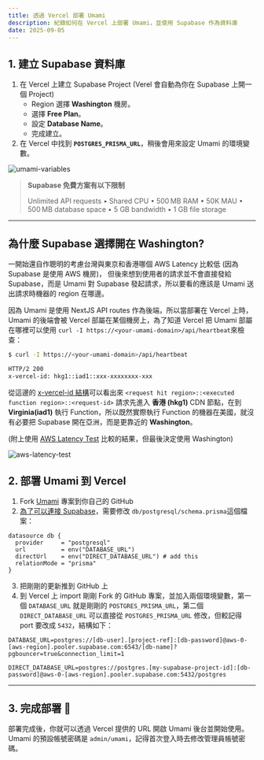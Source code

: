 ```yaml
---
title: 透過 Vercel 部署 Umami
description: 紀錄如何在 Vercel 上部署 Umami，並使用 Supabase 作為資料庫
date: 2025-09-05
---
```


## 1. 建立 Supabase 資料庫

1. 在 Vercel 上建立 Supabase Project (Verel 會自動為你在 Supabase 上開一個 Project)
   * Region 選擇 **Washington** 機房。
   * 選擇 **Free Plan**。
   * 設定 **Database Name**。
   * 完成建立。
1. 在 Vercel 中找到 **`POSTGRES_PRISMA_URL`**，稍後會用來設定 Umami 的環境變數。

![umami-variables](/2025/deploy-umami-with-vercel/umami-variables.webp)


> **Supabase 免費方案有以下限制**
>
> Unlimited API requests • Shared CPU • 500 MB RAM • 50K MAU • 500 MB database space • 5 GB bandwidth • 1 GB file storage
---

## 為什麼 Supabase 選擇開在 Washington?

一開始還自作聰明的考慮台灣與東京和香港哪個 AWS Latency 比較低 (因為 Supabase 是使用 AWS 機房)， 但後來想到使用者的請求並不會直接發給 Supabase，而是 Umami 對 Supabase 發起請求，所以要看的應該是 Umami 送出請求時機器的 region 在哪邊。

因為 Umami 是使用 NextJS API routes 作為後端，所以當部署在 Vercel 上時，Umami 的後端會被 Vercel 部屬在某個機房上，為了知道 Vercel 把 Umami 部屬在哪裡可以使用 `curl -I https://<your-umami-domain>/api/heartbeat`來檢查：
```bash
$ curl -I https://<your-umami-domain>/api/heartbeat

HTTP/2 200
x-vercel-id: hkg1::iad1::xxx-xxxxxxxx-xxx
```
從這邊的 [x-vercel-id 結構](https://vercel.com/docs/headers/response-headers#x-vercel-id)可以看出來
`<request hit region>::<executed function region>::<request-id>`
請求先進入 **香港 (hkg1)**  CDN 節點，在到 **Virginia(iad1)** 執行 Function，所以既然實際執行 Function 的機器在美國，就沒有必要把 Supabase 開在亞洲，而是更靠近的 **Washington**。

(附上使用 [AWS Latency Test](https://awsspeedtest.com/latency) 比較的結果，但最後決定使用 Washington)

![aws-latency-test](/2025/deploy-umami-with-vercel/aws-latency-test.webp)



## 2. 部署 Umami 到 Vercel

1. Fork [Umami](https://github.com/umami-software/umami) 專案到你自己的 GitHub
2. [為了可以連接 Supabase](https://umami.is/docs/guides/running-on-supabase)，需要修改 `db/postgresql/schema.prisma`這個檔案：
```prisma
datasource db {
  provider     = "postgresql"
  url          = env("DATABASE_URL")
  directUrl    = env("DIRECT_DATABASE_URL") # add this
  relationMode = "prisma"
}
```
3. 把剛剛的更新推到 GitHub 上
4. 到 Vercel 上 import 剛剛 Fork 的 GitHub 專案，並加入兩個環境變數，第一個 `DATABASE_URL` 就是剛剛的 `POSTGRES_PRISMA_URL`，第二個 `DIRECT_DATABASE_URL` 可以直接從 `POSTGRES_PRISMA_URL` 修改，但較記得 port 要改成 `5432`，結構如下：
```
DATABASE_URL=postgres://[db-user].[project-ref]:[db-password]@aws-0-[aws-region].pooler.supabase.com:6543/[db-name]?pgbouncer=true&connection_limit=1

DIRECT_DATABASE_URL=postgres://postgres.[my-supabase-project-id]:[db-password]@aws-0-[aws-region].pooler.supabase.com:5432/postgres
```

---

## 3. 完成部署 🎉

部署完成後，你就可以透過 Vercel 提供的 URL 開啟 Umami 後台並開始使用。
Umami 的預設帳號密碼是 `admin/umami`，記得首次登入時去修改管理員帳號密碼。
